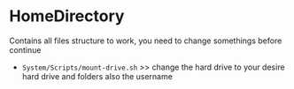 # HomeDirectory
Contains all files structure to work, you need to change somethings before continue
- ``System/Scripts/mount-drive.sh`` >> change the hard drive to your desire hard drive and folders also the username
